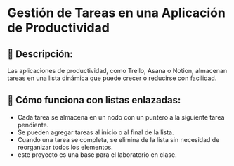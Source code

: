# Gestión de Tareas en una Aplicación de Productividad

## 📌 Descripción:
Las aplicaciones de productividad, como Trello, Asana o Notion, almacenan tareas en una lista dinámica que puede crecer o reducirse con facilidad.

## 📌 Cómo funciona con listas enlazadas:

- Cada tarea se almacena en un nodo con un puntero a la siguiente tarea pendiente.
- Se pueden agregar tareas al inicio o al final de la lista.
- Cuando una tarea se completa, se elimina de la lista sin necesidad de reorganizar todos los elementos.
- este proyecto es una base para el laboratorio en clase.
